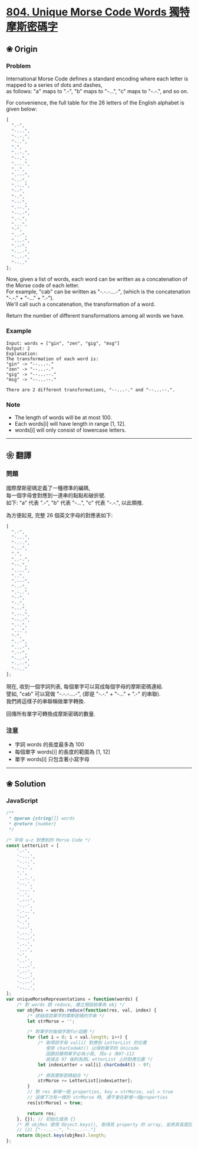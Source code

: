 # [804. Unique Morse Code Words 獨特摩斯密碼字][title]
[title]:https://leetcode.com/problems/unique-morse-code-words/description/

## ❀ Origin

### Problem

International Morse Code defines a standard encoding where each letter is mapped to a series of dots and dashes,  
as follows: "a" maps to ".-", "b" maps to "-...", "c" maps to "-.-.", and so on.

For convenience, the full table for the 26 letters of the English alphabet is given below:

```javascript
[
  ".-",
  "-...",
  "-.-.",
  "-..",
  ".",
  "..-.",
  "--.",
  "....",
  "..",
  ".---",
  "-.-",
  ".-..",
  "--",
  "-.",
  "---",
  ".--.",
  "--.-",
  ".-.",
  "...",
  "-",
  "..-",
  "...-",
  ".--",
  "-..-",
  "-.--",
  "--.."
];
```

Now, given a list of words, each word can be written as a concatenation of the Morse code of each letter.  
For example, "cab" can be written as "-.-.-....-", (which is the concatenation "-.-." + "-..." + ".-").  
We'll call such a concatenation, the transformation of a word.

Return the number of different transformations among all words we have.

### Example

```
Input: words = ["gin", "zen", "gig", "msg"]
Output: 2
Explanation:
The transformation of each word is:
"gin" -> "--...-."
"zen" -> "--...-."
"gig" -> "--...--."
"msg" -> "--...--."

There are 2 different transformations, "--...-." and "--...--.".
```

### Note

- The length of words will be at most 100.
- Each words[i] will have length in range [1, 12].
- words[i] will only consist of lowercase letters.

---

## ❀ 翻譯

### 問題

國際摩斯密碼定義了一種標準的編碼,  
每一個字母會對應到一連串的點點和破折號.  
如下: "a" 代表 ".-", "b" 代表 "-...", "c" 代表 "-.-.", 以此類推.

為方便起見, 完整 26 個英文字母的對應表如下:

```javascript
[
  ".-",
  "-...",
  "-.-.",
  "-..",
  ".",
  "..-.",
  "--.",
  "....",
  "..",
  ".---",
  "-.-",
  ".-..",
  "--",
  "-.",
  "---",
  ".--.",
  "--.-",
  ".-.",
  "...",
  "-",
  "..-",
  "...-",
  ".--",
  "-..-",
  "-.--",
  "--.."
];
```

現在, 收到一個字詞列表, 每個單字可以寫成每個字母的摩斯密碼連結.  
譬如, "cab" 可以寫做 "-.-.-....-", (即是 "-.-." + "-..." + ".-" 的串聯).  
我們將這樣子的串聯稱做單字轉換.

回傳所有單字可轉換成摩斯密碼的數量.

### 注意

- 字詞 words 的長度最多為 100
- 每個單字 words[i] 的長度的範圍為 [1, 12]
- 單字 words[i] 只包含著小寫字母

***

## ❀ Solution
### JavaScript
```JavaScript
/**
 * @param {string[]} words
 * @return {number}
 */

/* 字母 a~z 對應到的 Morse Code */
const LetterList = [
	'.-',
	'-...',
	'-.-.',
	'-..',
	'.',
	'..-.',
	'--.',
	'....',
	'..',
	'.---',
	'-.-',
	'.-..',
	'--',
	'-.',
	'---',
	'.--.',
	'--.-',
	'.-.',
	'...',
	'-',
	'..-',
	'...-',
	'.--',
	'-..-',
	'-.--',
	'--..',
];
var uniqueMorseRepresentations = function(words) {
	/* 對 words 跑 reduce, 建立預設結果為 obj */
	var objRes = words.reduce(function(res, val, index) {
		/* 欲組成該單字的摩斯密碼的字串 */
		let strMorse = '';

		/* 對單字的每個字跑for迴圈 */
		for (let i = 0; i < val.length; i++) {
			/* 取得該字母 val[i] 對應到 LetterList 的位置 
			   使用 charCodeAt() 以得到單字的 Unicode
			   因題目聲明單字必為小寫, 而a-z 為97-112
			   故減去 97 後則為其L etterList 上的對應位置 */
			let indexLetter = val[i].charCodeAt() - 97;

			/* 將其摩斯密碼組合 */
			strMorse += LetterList[indexLetter];
		}
		// 對 res 新增一個 properties, key = strMorse, val = true
		// 這樣下次有一樣的 strMorse 時, 便不會在新增一個properties
		res[strMorse] = true;

		return res;
	}, {}); // 初始化值為 {}
	/* 將 objRes 使用 Object.keys(), 取得其 property 的 array, 並將其長度回傳*/
	// (2) ["--...-.", "--...--."]
	return Object.keys(objRes).length;
};
```